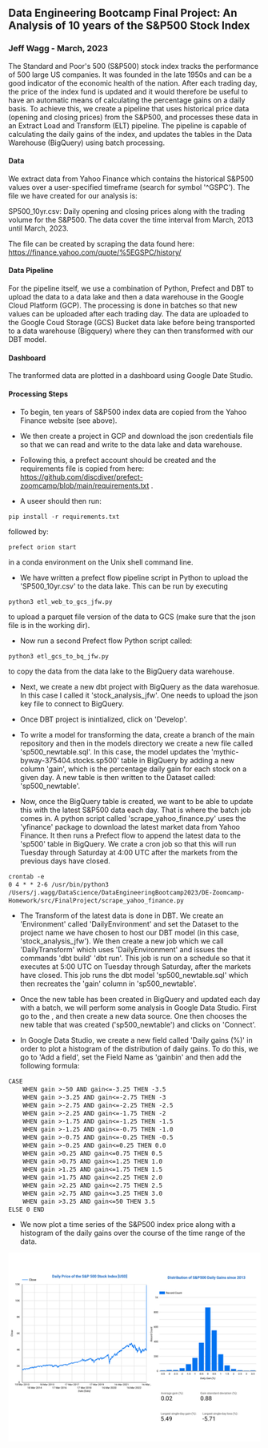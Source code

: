 ## Data Engineering Bootcamp Final Project: An Analysis of 10 years of the S&P500 Stock Index
### Jeff Wagg - March, 2023

The Standard and Poor's 500 (S&P500) stock index tracks the performance of 500 large US companies. It was founded in the late 1950s and can be a good indicator of the economic health of the nation. After each trading day, the price of the index fund is updated and it would therefore be useful to have an automatic means of calculating the percentage gains on a daily basis. To achieve this, we create a pipeline that uses historical price data (opening and closing prices) from the S&P500, and processes these data in an Extract Load and Transform (ELT) pipeline. The pipeline is capable of calculating the daily gains of the index, and updates the tables in the Data Warehouse (BigQuery) using batch processing. 

#### Data

We extract data from Yahoo Finance which contains the historical S&P500 values over a user-specified timeframe (search for symbol '^GSPC'). The file we have created for our analysis is: 

SP500_10yr.csv: Daily opening and closing prices along with the trading volume for the S&P500. The data cover the time interval from March, 2013 until March, 2023. 

The file can be created by scraping the data found here: https://finance.yahoo.com/quote/%5EGSPC/history/

#### Data Pipeline

For the pipeline itself, we use a combination of Python, Prefect and DBT to upload the data to a data lake and then a data warehouse in the Google Cloud Platform (GCP). The processing is done in batches so that new values can be uploaded after each trading day. The data are uploaded to the Google Coud Storage (GCS) Bucket data lake before being transported to a data warehouse (Bigquery) where they can then transformed with our DBT model. 

#### Dashboard

The tranformed data are plotted in a dashboard using Google Date Studio.  

#### Processing Steps

- To begin, ten years of S&P500 index data are copied from the Yahoo Finance website (see above). 

- We then create a project in GCP and download the json credentials file so that we can read and write to the data lake and data warehouse. 

- Following this, a prefect account should be created and the requirements file is copied from here: https://github.com/discdiver/prefect-zoomcamp/blob/main/requirements.txt .

- A useer should then run: 
```
pip install -r requirements.txt
```
followed by:
```
prefect orion start
```
in a conda environment on the Unix shell command line.

- We have written a prefect flow pipeline script in Python to upload the 'SP500_10yr.csv' to the data lake. This can be run by executing
```
python3 etl_web_to_gcs_jfw.py
```
to upload a parquet file version of the data to GCS (make sure that the json file is in the working dir). 

- Now run a second Prefect flow Python script called: 
```
python3 etl_gcs_to_bq_jfw.py
```
to copy the data from the data lake to the BigQuery data warehouse. 

- Next, we create a new dbt project with BigQuery as the data warehosue. In this case I called it 'stock_analysis_jfw'. One needs to upload the json key file to connect to BigQuery.

- Once DBT project is inintialized, click on 'Develop'.

- To write a model for transforming the data, create a branch of the main repository and then in the models directory we create a new file called 'sp500_newtable.sql'. In this case, the model updates the 'mythic-byway-375404.stocks.sp500' table in BigQuery by adding a new column 'gain', which is the percentage daily gain for each stock on a given day. A new table is then written to the Dataset called: 'sp500_newtable'. 

- Now, once the BigQuery table is created, we want to be able to update this with the latest S&P500 data each day. That is where the batch job comes in. A python script called 'scrape_yahoo_finance.py' uses the 'yfinance' package to download the latest market data from Yahoo Finance. It then runs a Prefect flow to append the latest data to the 'sp500' table in BigQuery. We crate a cron job so that this will run Tuesday through Saturday at 4:00 UTC after the markets from the previous days have closed. 

```
crontab -e
0 4 * * 2-6 /usr/bin/python3 /Users/j.wagg/DataScience/DataEngineeringBootcamp2023/DE-Zoomcamp-Homework/src/FinalProject/scrape_yahoo_finance.py
```

- The Transform of the latest data is done in DBT. We create an 'Environment' called 'DailyEnvironment' and set the Dataset to the project name we have chosen to host our DBT model (in this case, 'stock_analysis_jfw'). We then create a new job which we call 'DailyTransform' which uses 'DailyEnvironment' and issues the commands 'dbt build' 'dbt run'. This job is run on a schedule so that it executes at 5:00 UTC on Tuesday through Saturday, after the markets have closed. This job runs the dbt model 'sp500_newtable.sql' which then recreates the 'gain' column in 'sp500_newtable'. 

- Once the new table has been created in BigQuery and updated each day with a batch, we will perform some analysis in Google Data Studio. First go to the <URL>, and then create a new data source. One then chooses the new table that was created ('sp500_newtable') and clicks on 'Connect'. 

- In Google Data Studio, we create a new field called 'Daily gains (%)' in order to plot a histogram of the distribution of daily gains. To do this, we go to 'Add a field', set the Field Name as 'gainbin' and then add the following formula: 

```
CASE 
    WHEN gain >-50 AND gain<=-3.25 THEN -3.5
    WHEN gain >-3.25 AND gain<=-2.75 THEN -3
    WHEN gain >-2.75 AND gain<=-2.25 THEN -2.5
    WHEN gain >-2.25 AND gain<=-1.75 THEN -2
    WHEN gain >-1.75 AND gain<=-1.25 THEN -1.5
    WHEN gain >-1.25 AND gain<=-0.75 THEN -1.0
    WHEN gain >-0.75 AND gain<=-0.25 THEN -0.5
    WHEN gain >-0.25 AND gain<=0.25 THEN 0.0
    WHEN gain >0.25 AND gain<=0.75 THEN 0.5
    WHEN gain >0.75 AND gain<=1.25 THEN 1.0
    WHEN gain >1.25 AND gain<=1.75 THEN 1.5
    WHEN gain >1.75 AND gain<=2.25 THEN 2.0
    WHEN gain >2.25 AND gain<=2.75 THEN 2.5
    WHEN gain >2.75 AND gain<=3.25 THEN 3.0
    WHEN gain >3.25 AND gain<=50 THEN 3.5
ELSE 0 END
```

- We now plot a time series of the S&P500 index price along with a histogram of the daily gains over the course of the time range of the data. 
              
![My Dashboard](https://github.com/waggjeff/DE-Zoomcamp-FinalProject/blob/main/Analysis_of_Historical_SP500_Data.png "S&P500 Dashboard")

